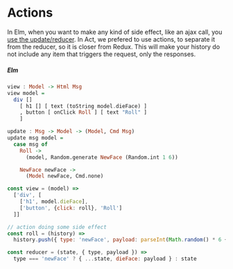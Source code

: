 # Actions

In Elm, when you want to make any kind of side effect, like an ajax call, you
[use the update/reducer](http://guide.elm-lang.org/architecture/effects/http.html).
In Act, we prefered to use actions, to separate it from the reducer, so it is
closer from Redux. This will make your history do not include any item that
triggers the request, only the responses.

##### Elm

```haskell
view : Model -> Html Msg
view model =
  div []
    [ h1 [] [ text (toString model.dieFace) ]
    , button [ onClick Roll ] [ text "Roll" ]
    ]

update : Msg -> Model -> (Model, Cmd Msg)
update msg model =
  case msg of
    Roll ->
      (model, Random.generate NewFace (Random.int 1 6))

    NewFace newFace ->
      (Model newFace, Cmd.none)
```

```js
const view = (model) =>
  ['div', [
    ['h1', model.dieFace],
    ['button', {click: roll}, 'Roll']
  ]]

// action doing some side effect
const roll = (history) =>
  history.push({ type: 'newFace', payload: parseInt(Math.random() * 6 + 1) })

const reducer = (state, { type, payload }) =>
  type === 'newFace' ? { ...state, dieFace: payload } : state
```
